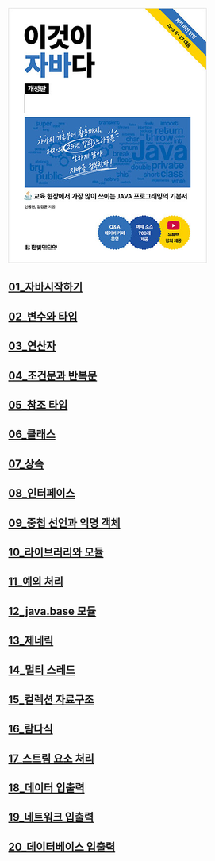 ![img.png](img.png)

## [01_자바시작하기](https://github.com/TaskerJang/Java_study/blob/2c71a5a64867d5362411945f19db3139a8912f47/01_%EC%9E%90%EB%B0%94%EC%8B%9C%EC%9E%91%ED%95%98%EA%B8%B0.md) ##
## [02_변수와 타입](https://github.com/TaskerJang/Java_study/blob/2c71a5a64867d5362411945f19db3139a8912f47/02_%EB%B3%80%EC%88%98%EC%99%80%20%ED%83%80%EC%9E%85.md) ##
## [03_연산자](https://github.com/TaskerJang/Java_study/blob/2c71a5a64867d5362411945f19db3139a8912f47/03_%EC%97%B0%EC%82%B0%EC%9E%90.md) ##
## [04_조건문과 반복문](https://github.com/TaskerJang/Java_study/blob/2c71a5a64867d5362411945f19db3139a8912f47/04_%EC%A1%B0%EA%B1%B4%EB%AC%B8%EA%B3%BC%20%EB%B0%98%EB%B3%B5%EB%AC%B8.md) ##
## [05_참조 타입](https://github.com/TaskerJang/Java_study/blob/bcdf55689a729262d21122a424ff896954e4fa97/05_%EC%B0%B8%EC%A1%B0%20%ED%83%80%EC%9E%85.md) ##
## [06_클래스](https://github.com/TaskerJang/Java_study/blob/2a05b129771c44c78387a538187a7cda432253fa/06_%ED%81%B4%EB%9E%98%EC%8A%A4.md) ##
## [07_상속](https://github.com/TaskerJang/Java_study/blob/2a05b129771c44c78387a538187a7cda432253fa/07_%EC%83%81%EC%86%8D.md) ##
## [08_인터페이스](https://github.com/TaskerJang/Java_study/blob/2a05b129771c44c78387a538187a7cda432253fa/08_%EC%9D%B8%ED%84%B0%ED%8E%98%EC%9D%B4%EC%8A%A4.md) ##
## [09_중첩 선언과 익명 객체](https://github.com/TaskerJang/Java_study/blob/2a05b129771c44c78387a538187a7cda432253fa/09_%EC%A4%91%EC%B2%A9%20%EC%84%A0%EC%96%B8%EA%B3%BC%20%EC%9D%B5%EB%AA%85%20%EA%B0%9D%EC%B2%B4.md) ##
## [10_라이브러리와 모듈](https://github.com/TaskerJang/Java_study/blob/2a05b129771c44c78387a538187a7cda432253fa/10_%EB%9D%BC%EC%9D%B4%EB%B8%8C%EB%9F%AC%EB%A6%AC%EC%99%80%20%EB%AA%A8%EB%93%88.md) ##
## [11_예외 처리](https://github.com/TaskerJang/Java_study/blob/2a05b129771c44c78387a538187a7cda432253fa/11_%EC%98%88%EC%99%B8%20%EC%B2%98%EB%A6%AC.md) ##
## [12_java.base 모듈](https://github.com/TaskerJang/Java_study/blob/2a05b129771c44c78387a538187a7cda432253fa/12_java.base%20%EB%AA%A8%EB%93%88.md) ##
## [13_제네릭](https://github.com/TaskerJang/Java_study/blob/2a05b129771c44c78387a538187a7cda432253fa/13_%EC%A0%9C%EB%84%A4%EB%A6%AD.md) ##
## [14_멀티 스레드](https://github.com/TaskerJang/Java_study/blob/2a05b129771c44c78387a538187a7cda432253fa/14_%EB%A9%80%ED%8B%B0%20%EC%8A%A4%EB%A0%88%EB%93%9C.md) ##
## [15_컬렉션 자료구조](https://github.com/TaskerJang/Java_study/blob/2a05b129771c44c78387a538187a7cda432253fa/15_%EC%BB%AC%EB%A0%89%EC%85%98%20%EC%9E%90%EB%A3%8C%EA%B5%AC%EC%A1%B0.md) ##
## [16_람다식](https://github.com/TaskerJang/Java_study/blob/2a05b129771c44c78387a538187a7cda432253fa/16_%EB%9E%8C%EB%8B%A4%EC%8B%9D.md) ##
## [17_스트림 요소 처리](https://github.com/TaskerJang/Java_study/blob/2a05b129771c44c78387a538187a7cda432253fa/17_%EC%8A%A4%ED%8A%B8%EB%A6%BC%20%EC%9A%94%EC%86%8C%20%EC%B2%98%EB%A6%AC.md) ##
## [18_데이터 입출력](https://github.com/TaskerJang/Java_study/blob/2a05b129771c44c78387a538187a7cda432253fa/18_%EB%8D%B0%EC%9D%B4%ED%84%B0%20%EC%9E%85%EC%B6%9C%EB%A0%A5.md) ##
## [19_네트워크 입출력](https://github.com/TaskerJang/Java_study/blob/2a05b129771c44c78387a538187a7cda432253fa/19_%EB%84%A4%ED%8A%B8%EC%9B%8C%ED%81%AC%20%EC%9E%85%EC%B6%9C%EB%A0%A5.md) ##
## [20_데이터베이스 입출력](https://github.com/TaskerJang/Java_study/blob/2a05b129771c44c78387a538187a7cda432253fa/20_%EB%8D%B0%EC%9D%B4%ED%84%B0%EB%B2%A0%EC%9D%B4%EC%8A%A4%20%EC%9E%85%EC%B6%9C%EB%A0%A5.md) ##